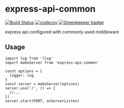 # express-api-common
[![Build Status](https://travis-ci.org/patrickleet/express-api-common.svg?branch=master)](https://travis-ci.org/patrickleet/express-api-common)
[![codecov](https://codecov.io/gh/patrickleet/express-api-common/branch/master/graph/badge.svg)](https://codecov.io/gh/patrickleet/express-api-common)
[![Greenkeeper badge](https://badges.greenkeeper.io/patrickleet/express-api-common.svg)](https://greenkeeper.io/)

express api configured with commonly used middleware

## Usage

```
import log from 'llog'
import makeServer from 'express-api-common'

const options = {
  logger: log
}
const server = makeServer(options)
server.use('/', () => { 
  //... 
})
server.start(PORT, onServerListen)
```